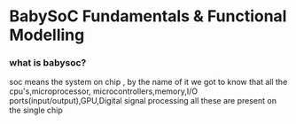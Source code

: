 

# BabySoC Fundamentals & Functional Modelling

### what is babysoc?

soc means the system on chip , by the name of it we got to know that all the cpu's,microprocessor,
microcontrollers,memory,I/O ports(input/output),GPU,Digital signal processing all these are present
on the single chip 

###


